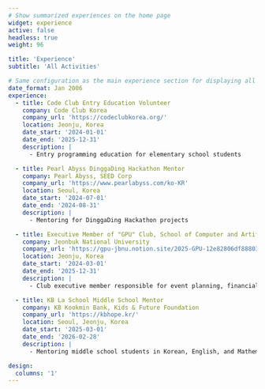 ```yaml
---
# Show summarized experiences on the home page
widget: experience
active: false
headless: true
weight: 96

title: 'Experience'
subtitle: 'All Activities'

# Same configuration as the main experience section for displaying all items on the homepage
date_format: Jan 2006
experience:
  - title: Code Club Entry Education Volunteer
    company: Code Club Korea
    company_url: 'https://codeclubkorea.org/'
    location: Jeonju, Korea
    date_start: '2024-01-01'
    date_end: '2025-12-31'
    description: |
      - Entry programming education for elementary school students

  - title: Pearl Abyss DinggaDing Hackathon Mentor
    company: Pearl Abyss, SEED Corp
    company_url: 'https://www.pearlabyss.com/ko-KR'
    location: Seoul, Korea
    date_start: '2024-07-01'
    date_end: '2024-08-31'
    description: |
      - Mentoring for DinggaDing Hackathon projects

  - title: Executive Member of "GPU" Club, School of Computer and Artificial Intelligence
    company: Jeonbuk National University
    company_url: 'https://gpu-jbnu.notion.site/2025-GPU-12e82806df888038bc10d5e315e8d544#16c82806df8880cabc32ffcbd27bb84b'
    location: Jeonju, Korea
    date_start: '2024-03-01'
    date_end: '2025-12-31'
    description: |
      - Club executive member responsible for event planning, financial management, and operations

  - title: KB La School Middle School Mentor
    company: KB Kookmin Bank, Kids & Future Foundation
    company_url: 'https://kbhope.kr/'
    location: Seoul, Jeonju, Korea
    date_start: '2025-03-01'
    date_end: '2026-02-28'
    description: |
      - Mentoring middle school students in Korean, English, and Mathematics

design:
  columns: '1'
---
```

